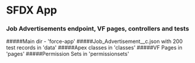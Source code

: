 # SFDX  App
### Job Advertisements endpoint, VF pages, controllers and tests

#####Main dir - 'force-app'
#####Job_Advertisement__c.json with 200 test records in 'data'
#####Apex classes in 'classes'
#####VF Pages in 'pages'
#####Permission Sets in 'permissionsets'